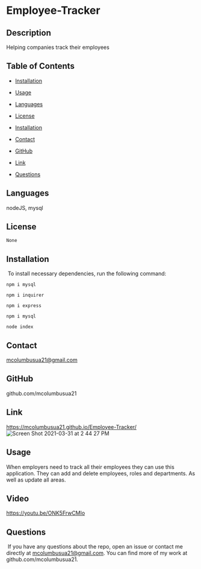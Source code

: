
# Employee-Tracker


## Description 
Helping companies track their employees

## Table of Contents
* [Installation](#installation)
​
* [Usage](#usage)

* [Languages](#languages)
​
* [License](#license)

* [Installation](#installation)

* [Contact](#contact)

* [GitHub](#GitHub)

* [Link](#link)
​
* [Questions](#questions)

## Languages
nodeJS, mysql

## License


```
None
```

## Installation
​
To install necessary dependencies, run the following command:
​


```
npm i mysql
```
```
npm i inquirer
```
```
npm i express
```
```
npm i mysql
```
```
node index
```


## Contact 
mcolumbusua21@gmail.com

## GitHub
github.com/mcolumbusua21

## Link 
https://mcolumbusua21.github.io/Employee-Tracker/
![Screen Shot 2021-03-31 at 2 44 27 PM](https://user-images.githubusercontent.com/78819536/113215366-996b5b00-922f-11eb-803e-b8a677ba1554.png)

## Usage 
When employers need to track all their employees they can use this application. They can add and delete employees, roles and departments. As well as update all areas.

## Video
https://youtu.be/ONK5FrwCMlo

## Questions
​
If you have any questions about the repo, open an issue or contact me directly at mcolumbusua21@gmail.com. You can find more of my work at github.com/mcolumbusua21.
